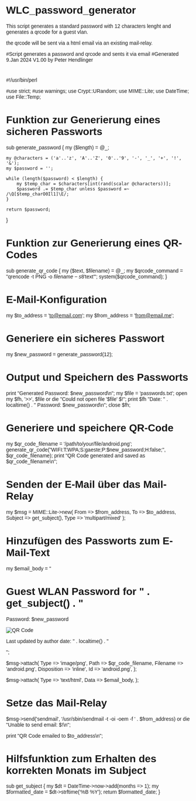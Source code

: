 # WLC_password_generator
This script generates a standard password with 12 characters lenght and generates a qrcode for a guest vlan.

the qrcode will be sent via a html email via an existing mail-relay.


#Script generates a password and qrcode and sents it via email
#Generated 9.Jan 2024 V1.00 by Peter Hendlinger
#
#!/usr/bin/perl

#use strict;
#use warnings;
use Crypt::URandom;
use MIME::Lite;
use DateTime;
use File::Temp;

# Funktion zur Generierung eines sicheren Passworts
sub generate_password {
    my ($length) = @_;

    my @characters = ('a'..'z', 'A'..'Z', '0'..'9', '-', '_', '+', '!', '&');
    my $password = '';

    while (length($password) < $length) {
        my $temp_char = $characters[int(rand(scalar @characters))];
        $password .= $temp_char unless $password =~ /\Q[$temp_charO0Il1]\E/;
    }

    return $password;
}

# Funktion zur Generierung eines QR-Codes
sub generate_qr_code {
    my ($text, $filename) = @_;
    my $qrcode_command = "qrencode -t PNG -o $filename -s 8 '$text'";
    system($qrcode_command);
}

# E-Mail-Konfiguration
my $to_address = 'to@email.com';
my $from_address = 'from@email.me';

# Generiere ein sicheres Passwort
my $new_password = generate_password(12);

# Output und Speichern des Passworts
print "Generated Password: $new_password\n";
my $file = 'passwords.txt';
open my $fh, '>>', $file or die "Could not open file '$file' $!";
print $fh "Date: " . localtime() . " Password: $new_password\n";
close $fh;

# Generiere und speichere QR-Code
my $qr_code_filename = '/path/to/your/file/android.png';
generate_qr_code("WIFI:T:WPA;S:gaeste;P:$new_password;H:false;", $qr_code_filename);
print "QR Code generated and saved as $qr_code_filename\n";

# Senden der E-Mail über das Mail-Relay
my $msg = MIME::Lite->new(
    From    => $from_address,
    To      => $to_address,
    Subject => get_subject(),
    Type    => 'multipart/mixed'
);

# Hinzufügen des Passworts zum E-Mail-Text
my $email_body = "<html>
<head>
    <style>
        body {
            font-family: Arial, sans-serif;
        }
        .container {
            max-width: 600px;
            margin: auto;
        }
        .logo {
            max-width: 100%;
        }
    </style>
</head>
<body>
    <div class='container'>
        <h1>Guest WLAN Password for " . get_subject() . "</h1>
        <p>Password: $new_password</p>
        <img src='cid:android.png' alt='QR Code'>
        <p>Last updated by author date: " . localtime() . "</p>
    </div>
</body>
</html>";

$msg->attach(
    Type => 'image/png',
    Path => $qr_code_filename,
    Filename => 'android.png',
    Disposition => 'inline',
    Id => 'android.png',
);

$msg->attach(
    Type     => 'text/html',
    Data     => $email_body,
);

# Setze das Mail-Relay
$msg->send('sendmail', '/usr/sbin/sendmail -t -oi -oem -f ' . $from_address) or die "Unable to send email: $!\n";

print "QR Code emailed to $to_address\n";

# Hilfsfunktion zum Erhalten des korrekten Monats im Subject
sub get_subject {
    my $dt = DateTime->now->add(months => 1);
    my $formatted_date = $dt->strftime('%B %Y');
    return $formatted_date;
}
